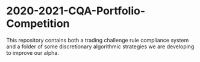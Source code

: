 # 2020-2021-CQA-Portfolio-Competition
This repository contains both a trading challenge rule compliance system and a folder of some discretionary algorithmic strategies we are developing to improve our alpha.
